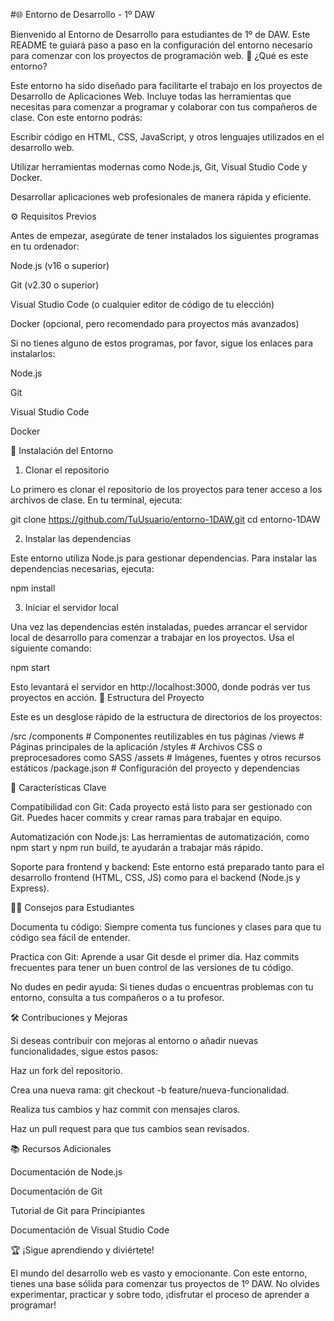 #🌐 Entorno de Desarrollo - 1º DAW

Bienvenido al Entorno de Desarrollo para estudiantes de 1º de DAW. Este README te guiará paso a paso en la configuración del entorno necesario para comenzar con los proyectos de programación web.
🚀 ¿Qué es este entorno?

Este entorno ha sido diseñado para facilitarte el trabajo en los proyectos de Desarrollo de Aplicaciones Web. Incluye todas las herramientas que necesitas para comenzar a programar y colaborar con tus compañeros de clase. Con este entorno podrás:

Escribir código en HTML, CSS, JavaScript, y otros lenguajes utilizados en el desarrollo web.

Utilizar herramientas modernas como Node.js, Git, Visual Studio Code y Docker.

Desarrollar aplicaciones web profesionales de manera rápida y eficiente.

⚙️ Requisitos Previos

Antes de empezar, asegúrate de tener instalados los siguientes programas en tu ordenador:

Node.js (v16 o superior)

Git (v2.30 o superior)

Visual Studio Code (o cualquier editor de código de tu elección)

Docker (opcional, pero recomendado para proyectos más avanzados)

Si no tienes alguno de estos programas, por favor, sigue los enlaces para instalarlos:

Node.js

Git

Visual Studio Code

Docker

🔧 Instalación del Entorno
1. Clonar el repositorio

Lo primero es clonar el repositorio de los proyectos para tener acceso a los archivos de clase. En tu terminal, ejecuta:

git clone https://github.com/TuUsuario/entorno-1DAW.git
cd entorno-1DAW

2. Instalar las dependencias

Este entorno utiliza Node.js para gestionar dependencias. Para instalar las dependencias necesarias, ejecuta:

npm install

3. Iniciar el servidor local

Una vez las dependencias estén instaladas, puedes arrancar el servidor local de desarrollo para comenzar a trabajar en los proyectos. Usa el siguiente comando:

npm start

Esto levantará el servidor en http://localhost:3000, donde podrás ver tus proyectos en acción.
📁 Estructura del Proyecto

Este es un desglose rápido de la estructura de directorios de los proyectos:

/src
  /components  # Componentes reutilizables en tus páginas
  /views      # Páginas principales de la aplicación
  /styles     # Archivos CSS o preprocesadores como SASS
  /assets     # Imágenes, fuentes y otros recursos estáticos
/package.json # Configuración del proyecto y dependencias

🌟 Características Clave

Compatibilidad con Git: Cada proyecto está listo para ser gestionado con Git. Puedes hacer commits y crear ramas para trabajar en equipo.

Automatización con Node.js: Las herramientas de automatización, como npm start y npm run build, te ayudarán a trabajar más rápido.

Soporte para frontend y backend: Este entorno está preparado tanto para el desarrollo frontend (HTML, CSS, JS) como para el backend (Node.js y Express).

👨‍💻 Consejos para Estudiantes

Documenta tu código: Siempre comenta tus funciones y clases para que tu código sea fácil de entender.

Practica con Git: Aprende a usar Git desde el primer día. Haz commits frecuentes para tener un buen control de las versiones de tu código.

No dudes en pedir ayuda: Si tienes dudas o encuentras problemas con tu entorno, consulta a tus compañeros o a tu profesor.

🛠 Contribuciones y Mejoras

Si deseas contribuir con mejoras al entorno o añadir nuevas funcionalidades, sigue estos pasos:

Haz un fork del repositorio.

Crea una nueva rama: git checkout -b feature/nueva-funcionalidad.

Realiza tus cambios y haz commit con mensajes claros.

Haz un pull request para que tus cambios sean revisados.

📚 Recursos Adicionales

Documentación de Node.js

Documentación de Git

Tutorial de Git para Principiantes

Documentación de Visual Studio Code

🏆 ¡Sigue aprendiendo y diviértete!

El mundo del desarrollo web es vasto y emocionante. Con este entorno, tienes una base sólida para comenzar tus proyectos de 1º DAW. No olvides experimentar, practicar y sobre todo, ¡disfrutar el proceso de aprender a programar!

